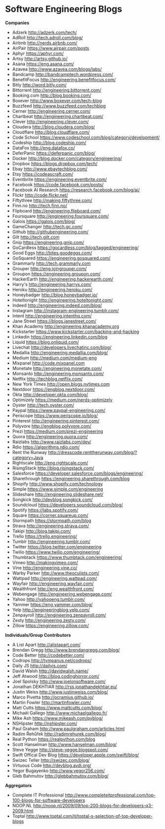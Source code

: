 # Software Engineering Blogs
**Companies**
* Adzerk http://adzerk.com/tech/
* AdRoll http://tech.adroll.com/blog/
* Airbnb http://nerds.airbnb.com/
* AirPair https://www.airpair.com/posts
* Aphyr https://aphyr.com/
* Artsy http://artsy.github.io/
* Asana https://eng.asana.com/
* Azavea http://www.azavea.com/blogs/labs/
* Bandcamp http://bandcamptech.wordpress.com/
* BenefitFocus http://engineering.benefitfocus.com/
* Bitly http://word.bitly.com/
* Bittorrent http://engineering.bittorrent.com/
* Booking.com http://blog.booking.com/
* Boxever http://www.boxever.com/tech-blog
* Buzzfeed http://www.buzzfeed.com/techblog
* Cerner http://engineering.cerner.com/
* Chartbeat http://engineering.chartbeat.com/
* Clever http://engineering.clever.com/
* Cloudera http://blog.cloudera.com/blog/
* Cloudflare http://blog.cloudflare.com/
* Code School https://www.codeschool.com/blog/category/development/
* Codeship http://blog.codeship.com/
* DataFox http://eng.datafox.co/
* DeferPanic https://deferpanic.com/blog/
* Docker http://blog.docker.com/category/engineering/
* Dropbox https://blogs.dropbox.com/tech/
* Ebay http://www.ebaytechblog.com/
* Etsy https://codeascraft.com/
* Eventbrite https://engineering.eventbrite.com/
* Facebook https://code.facebook.com/posts/
* Facebook AI Research https://research.facebook.com/blog/ai/
* Flickr http://code.flickr.net/
* Fiftythree http://making.fiftythree.com/
* Finn.no http://tech.finn.no/
* Flipboard http://engineering.flipboard.com/
* Foursquare http://engineering.foursquare.com/
* Galois https://galois.com/blog/
* GameChanger http://tech.gc.com/
* Github http://githubengineering.com/
* Gilt http://tech.gilt.com
* Gnip https://engineering.gnip.com/
* GoCardless https://gocardless.com/blog/tagged/engineering/
* Good Eggs http://bites.goodeggs.com/
* GoSquared https://engineering.gosquared.com/
* Grammarly http://tech.grammarly.com
* Grouper http://eng.joingrouper.com/
* Groupon https://engineering.groupon.com/
* HackerEarth http://engineering.hackerearth.com/
* Harry's http://engineering.harrys.com/
* Heroku http://engineering.heroku.com/
* Honeybadger http://blog.honeybadger.io/
* Hoteltonight http://engineering.hoteltonight.com/
* Indeed http://engineering.indeed.com/blog/
* Instagram http://instagram-engineering.tumblr.com/
* Intent http://engineering.intenthq.com/
* Jane Street https://blogs.janestreet.com/
* Khan Academy http://engineering.khanacademy.org
* Kickstarter https://www.kickstarter.com/backing-and-hacking
* Linkedin https://engineering.linkedin.com/blog
* Liquid https://blog.onliquid.com/
* Livechat http://developers.livechatinc.com/blog/
* Medallia http://engineering.medallia.com/blog/
* Medium http://medium.com/medium-eng
* Mixpanel http://code.mixpanel.com
* Monetate http://engineering.monetate.com/
* Monsanto http://engineering.monsanto.com/
* Netflix http://techblog.netflix.com/
* New York Times http://open.blogs.nytimes.com
* Nextdoor https://engblog.nextdoor.com/
* Okta http://developer.okta.com/blog/
* Optimizely https://medium.com/nerds-optimizely
* Oyster http://tech.oyster.com/
* Paypal https://www.paypal-engineering.com/
* Periscope https://www.periscope.io/blog/
* Pinterest http://engineering.pinterest.com/
* Polyvore http://engblog.polyvore.com/
* Prezi https://medium.com/prezi-engineering
* Quora http://engineering.quora.com/
* Raizlabs http://www.raizlabs.com/dev/
* Rdio https://algorithms.rdio.com/
* Rent the Runway http://dresscode.renttherunway.com/blog/?category=Java
* Rightscale http://eng.rightscale.com/
* RisingStack http://blog.risingstack.com/
* Salesforce https://developer.salesforce.com/blogs/engineering/
* Sharethrough https://engineering.sharethrough.com/blog
* Shopify http://www.shopify.com/technology
* Simple https://www.simple.com/engineering
* Slideshare http://engineering.slideshare.net/
* Songkick http://devblog.songkick.com/
* Soundcloud https://developers.soundcloud.com/blog/
* Spotify https://labs.spotify.com/
* Square https://corner.squareup.com/
* Stormpath https://stormpath.com/blog
* Strava http://engineering.strava.com/
* Takipi http://blog.takipi.com/
* Trello https://trello.engineering/
* Tumblr http://engineering.tumblr.com/
* Twitter https://blog.twitter.com/engineering
* Twilio https://www.twilio.com/engineering/
* Thumbtack https://www.thumbtack.com/engineering/
* Vimeo http://makingvimeo.com/
* Vine http://engineering.vine.co/
* Warby Parker http://www.theoculists.com/
* Wattpad http://engineering.wattpad.com/
* Wayfair http://engineering.wayfair.com/
* Wealthfront http://eng.wealthfront.com/
* Webengage http://engineering.webengage.com/
* Yahoo http://yahooeng.tumblr.com/
* Yammer https://eng.yammer.com/blog/
* Yelp http://engineeringblog.yelp.com/
* Zenpayroll http://engineering.zenpayroll.com/
* Zesty http://engineering.zesty.com/
* Zillow https://engineering.zillow.com/

**Individuals/Group Contributors**
* A List Apart http://alistapart.com/
* Brendan Gregg http://www.brendangregg.com/blog/
* Code Better http://codebetter.com/
* Codrops http://tympanus.net/codrops/
* Daily JS http://dailyjs.com/
* David Walsh http://davidwalsh.name/
* Jeff Atwood http://blog.codinghorror.com/
* Joel Spolsky http://www.joelonsoftware.com/
* Jonathan DEKHTIAR http://rss.jonathandekhtiar.eu/
* Justin Weiss http://www.justinweiss.com/blog/
* Marco Pivetta http://ocramius.github.io/
* Martin Fowler http://martinfowler.com/
* Matt Cutts https://www.mattcutts.com/blog/
* Michaël Gallego http://www.michaelgallego.fr/
* Mike Ash https://www.mikeash.com/pyblog/
* NSHipster http://nshipster.com/
* Paul Graham http://www.paulgraham.com/articles.html
* Radim Řehůřek http://radimrehurek.com/blog/
* Real Python https://realpython.com/blog
* Scott Hanselman http://www.hanselman.com/blog/
* Steve Yegge http://steve-yegge.blogspot.com/
* Swift Offical Dev Blog https://developer.apple.com/swift/blog/
* Swizec Teller http://swizec.com/blog/
* Virtuous Code http://devblog.avdi.org/
* Yegor Bugayenko http://www.yegor256.com/
* Gleb Bahmutov http://glebbahmutov.com/blog/

**Aggregators**
* Complete IT Professional http://www.completeitprofessional.com/top-100-blogs-for-software-developers
* NOOP.NL http://noop.nl/2009/09/top-200-blogs-for-developers-q3-2009.html
* Toptal http://www.toptal.com/it/toptal-s-selection-of-top-developer-blogs
